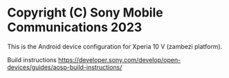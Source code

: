 Copyright (C) Sony Mobile Communications 2023
=============================================

This is the Android device configuration for Xperia 10 V (zambezi platform).

Build instructions
https://developer.sony.com/develop/open-devices/guides/aosp-build-instructions/

